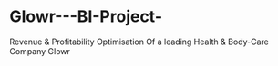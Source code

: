 # Glowr---BI-Project-
Revenue &amp; Profitability Optimisation Of  a  leading Health &amp; Body-Care Company Glowr 
